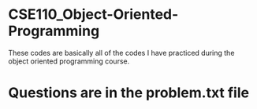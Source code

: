 # CSE110_Object-Oriented-Programming
These codes are basically all of the codes I have practiced during the object oriented programming course.
# Questions are in the problem.txt file
